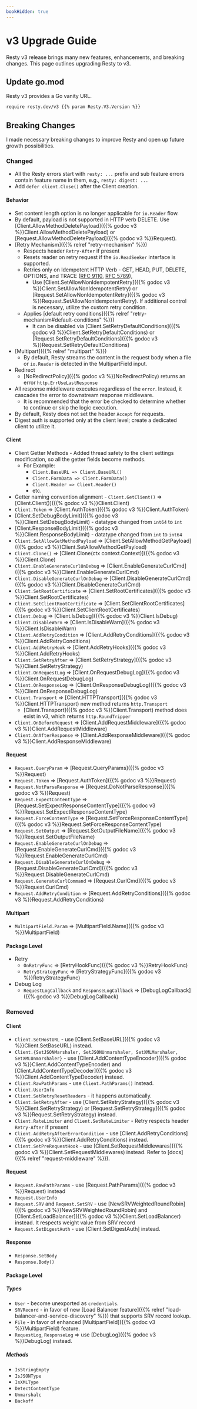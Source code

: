 ```yaml
---
bookHidden: true
---
```


# v3 Upgrade Guide

Resty v3 release brings many new features, enhancements, and breaking changes. This page outlines upgrading Resty to v3.

## Update go.mod

Resty v3 provides a Go vanity URL.

```bash
require resty.dev/v3 {{% param Resty.V3.Version %}}
```

## Breaking Changes

I made necessary breaking changes to improve Resty and open up future growth possibilities.

### Changed

* All the Resty errors start with `resty: ...` prefix and sub feature errors contain feature name in them, e.g., `resty: digest: ...`
* Add `defer client.Close()` after the Client creation.

#### Behavior

* Set content length option is no longer applicable for `io.Reader` flow.
* By default, payload is not supported in HTTP verb DELETE. Use [Client.AllowMethodDeletePayload]({{% godoc v3 %}}Client.AllowMethodDeletePayload) or [Request.AllowMethodDeletePayload]({{% godoc v3 %}}Request).
* [Retry Mechanism]({{% relref "retry-mechanism" %}})
    * Respects header `Retry-After` if present
    * Resets reader on retry request if the `io.ReadSeeker` interface is supported.
    * Retries only on Idempotent HTTP Verb - GET, HEAD, PUT, DELETE, OPTIONS, and TRACE ([RFC 9110](https://datatracker.ietf.org/doc/html/rfc9110.html#name-method-registration), [RFC 5789](https://datatracker.ietf.org/doc/html/rfc5789.html)),
        * Use [Client.SetAllowNonIdempotentRetry]({{% godoc v3 %}}Client.SetAllowNonIdempotentRetry) or [Request.SetAllowNonIdempotentRetry]({{% godoc v3 %}}Request.SetAllowNonIdempotentRetry). If additional control is necessary, utilize the custom retry condition.
    * Applies [default retry conditions]({{% relref "retry-mechanism#default-conditions" %}})
        * It can be disabled via [Client.SetRetryDefaultConditions]({{% godoc v3 %}}Client.SetRetryDefaultConditions) or [Request.SetRetryDefaultConditions]({{% godoc v3 %}}Request.SetRetryDefaultConditions)
* [Multipart]({{% relref "multipart" %}})
    * By default, Resty streams the content in the request body when a file or `io.Reader` is detected in the MultipartField input.
* Redirect
    * [NoRedirectPolicy]({{% godoc v3 %}}NoRedirectPolicy) returns an error `http.ErrUseLastResponse`
* All response middleware executes regardless of the `error`. Instead, it cascades the error to downstream response middleware.
    * It is recommended that the error be checked to determine whether to continue or skip the logic execution.
* By default, Resty does not set the header `Accept` for requests.
* Digest auth is supported only at the client level; create a dedicated client to utilize it.

#### Client

* Client Getter Methods - Added thread safety to the client settings modification, so all the getter fields become methods.
    * For Example:
        * `Client.BaseURL => Client.BaseURL()`
        * `Client.FormData => Client.FormData()`
        * `Client.Header => Client.Header()`
        * etc.
* Getter naming convention alignment - `Client.GetClient()` => [Client.Client()]({{% godoc v3 %}}Client.Client)
* `Client.Token` => [Client.AuthToken]({{% godoc v3 %}}Client.AuthToken)
* [Client.SetDebugBodyLimit]({{% godoc v3 %}}Client.SetDebugBodyLimit) - datatype changed from `int64` to `int`
* [Client.ResponseBodyLimit]({{% godoc v3 %}}Client.ResponseBodyLimit) - datatype changed from `int` to `int64`
* `Client.SetAllowGetMethodPayload` => [Client.SetAllowMethodGetPayload]({{% godoc v3 %}}Client.SetAllowMethodGetPayload)
* `Client.Clone()` => [Client.Clone(ctx context.Context)]({{% godoc v3 %}}Client.Clone)
* `Client.EnableGenerateCurlOnDebug` => [Client.EnableGenerateCurlCmd]({{% godoc v3 %}}Client.EnableGenerateCurlCmd)
* `Client.DisableGenerateCurlOnDebug` => [Client.DisableGenerateCurlCmd]({{% godoc v3 %}}Client.DisableGenerateCurlCmd)
* `Client.SetRootCertificate` => [Client.SetRootCertificates]({{% godoc v3 %}}Client.SetRootCertificates)
* `Client.SetClientRootCertificate` => [Client.SetClientRootCertificates]({{% godoc v3 %}}Client.SetClientRootCertificates)
* `Client.Debug` => [Client.IsDebug]({{% godoc v3 %}}Client.IsDebug)
* `Client.DisableWarn` => [Client.IsDisableWarn]({{% godoc v3 %}}Client.IsDisableWarn)
* `Client.AddRetryCondition` => [Client.AddRetryConditions]({{% godoc v3 %}}Client.AddRetryConditions)
* `Client.AddRetryHook` => [Client.AddRetryHooks]({{% godoc v3 %}}Client.AddRetryHooks)
* `Client.SetRetryAfter` => [Client.SetRetryStrategy]({{% godoc v3 %}}Client.SetRetryStrategy)
* `Client.OnRequestLog` => [Client.OnRequestDebugLog]({{% godoc v3 %}}Client.OnRequestDebugLog)
* `Client.OnResponseLog` => [Client.OnResponseDebugLog]({{% godoc v3 %}}Client.OnResponseDebugLog)
* `Client.Transport` => [Client.HTTPTransport]({{% godoc v3 %}}Client.HTTPTransport) new method returns `http.Transport`
    * [Client.Transport]({{% godoc v3 %}}Client.Transport) method does exist in v3, which returns `http.RoundTripper`
* `Client.OnBeforeRequest` => [Client.AddRequestMiddleware]({{% godoc v3 %}}Client.AddRequestMiddleware)
* `Client.OnAfterResponse` => [Client.AddResponseMiddleware]({{% godoc v3 %}}Client.AddResponseMiddleware)

#### Request

* `Request.QueryParam` => [Request.QueryParams]({{% godoc v3 %}}Request)
* `Request.Token` => [Request.AuthToken]({{% godoc v3 %}}Request)
* `Request.NotParseResponse` => [Request.DoNotParseResponse]({{% godoc v3 %}}Request)
* `Request.ExpectContentType` => [Request.SetExpectResponseContentType]({{% godoc v3 %}}Request.SetExpectResponseContentType)
* `Request.ForceContentType` => [Request.SetForceResponseContentType]({{% godoc v3 %}}Request.SetForceResponseContentType)
* `Request.SetOutput` => [Request.SetOutputFileName]({{% godoc v3 %}}Request.SetOutputFileName)
* `Request.EnableGenerateCurlOnDebug` => [Request.EnableGenerateCurlCmd]({{% godoc v3 %}}Request.EnableGenerateCurlCmd)
* `Request.DisableGenerateCurlOnDebug` => [Request.DisableGenerateCurlCmd]({{% godoc v3 %}}Request.DisableGenerateCurlCmd)
* `Request.GenerateCurlCommand` => [Request.CurlCmd]({{% godoc v3 %}}Request.CurlCmd)
* `Request.AddRetryCondition` => [Request.AddRetryConditions]({{% godoc v3 %}}Request.AddRetryConditions)

#### Multipart

* `MultipartField.Param` => [MultipartField.Name]({{% godoc v3 %}}MultipartField)

#### Package Level

* Retry
    * `OnRetryFunc` => [RetryHookFunc]({{% godoc v3 %}}RetryHookFunc)
    * `RetryStrategyFunc` => [RetryStrategyFunc]({{% godoc v3 %}}RetryStrategyFunc)
* Debug Log
    * `RequestLogCallback` and `ResponseLogCallback` => [DebugLogCallback]({{% godoc v3 %}}DebugLogCallback)


### Removed

#### Client

* `Client.SetHostURL` - use [Client.SetBaseURL]({{% godoc v3 %}}Client.SetBaseURL) instead.
* `Client.{SetJSONMarshaler, SetJSONUnmarshaler, SetXMLMarshaler, SetXMLUnmarshaler}` - use [Client.AddContentTypeEncoder]({{% godoc v3 %}}Client.AddContentTypeEncoder) and [Client.AddContentTypeDecoder]({{% godoc v3 %}}Client.AddContentTypeDecoder) instead.
* `Client.RawPathParams` - use `Client.PathParams()` instead.
* `Client.UserInfo`
* `Client.SetRetryResetReaders` - it happens automatically.
* `Client.SetRetryAfter` - use [Client.SetRetryStrategy]({{% godoc v3 %}}Client.SetRetryStrategy) or [Request.SetRetryStrategy]({{% godoc v3 %}}Request.SetRetryStrategy) instead.
* `Client.RateLimiter` and `Client.SetRateLimiter` - Retry respects header `Retry-After` if present
* `Client.AddRetryAfterErrorCondition` - use [Client.AddRetryConditions]({{% godoc v3 %}}Client.AddRetryConditions) instead.
* `Client.SetPreRequestHook` - use [Client.SetRequestMiddlewares]({{% godoc v3 %}}Client.SetRequestMiddlewares) instead. Refer to [docs]({{% relref "request-middleware" %}}).

#### Request

* `Request.RawPathParams` - use [Request.PathParams]({{% godoc v3 %}}Request) instead
* `Request.UserInfo`
* `Request.SRV` and `Request.SetSRV` - use [NewSRVWeightedRoundRobin]({{% godoc v3 %}}NewSRVWeightedRoundRobin) and [Client.SetLoadBalancer]({{% godoc v3 %}}Client.SetLoadBalancer) instead. It respects weight value from SRV record
* `Request.SetDigestAuth` - use [Client.SetDigestAuth] instead.


#### Response

* `Response.SetBody`
* `Response.Body()`


#### Package Level

##### Types

* `User` - become unexported as `credentials`.
* `SRVRecord` - in favor of new [Load Balancer feature]({{% relref "load-balancer-and-service-discovery" %}}) that supports SRV record lookup.
* `File` - in favor of enhanced [MultipartField]({{% godoc v3 %}}MultipartField) feature.
* `RequestLog`, `ResponseLog` => use [DebugLog]({{% godoc v3 %}}DebugLog) instead.

##### Methods

* `IsStringEmpty`
* `IsJSONType`
* `IsXMLType`
* `DetectContentType`
* `Unmarshalc`
* `Backoff`
